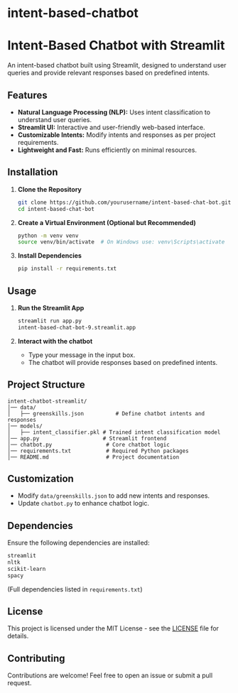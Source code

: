 # intent-based-chatbot
 # Intent-Based Chatbot with Streamlit

An intent-based chatbot built using Streamlit, designed to understand user queries and provide relevant responses based on predefined intents.

## Features

- **Natural Language Processing (NLP):** Uses intent classification to understand user queries.
- **Streamlit UI:** Interactive and user-friendly web-based interface.
- **Customizable Intents:** Modify intents and responses as per project requirements.
- **Lightweight and Fast:** Runs efficiently on minimal resources.

## Installation

1. **Clone the Repository**
   ```bash
   git clone https://github.com/yourusername/intent-based-chat-bot.git
   cd intent-based-chat-bot
   ```

2. **Create a Virtual Environment (Optional but Recommended)**
   ```bash
   python -m venv venv
   source venv/bin/activate  # On Windows use: venv\Scripts\activate
   ```

3. **Install Dependencies**
   ```bash
   pip install -r requirements.txt
   ```

## Usage

1. **Run the Streamlit App**
   ```bash
   streamlit run app.py
   intent-based-chat-bot-9.streamlit.app
   ```

2. **Interact with the chatbot**
   - Type your message in the input box.
   - The chatbot will provide responses based on predefined intents.

## Project Structure

```
intent-chatbot-streamlit/
│── data/
│   ├── greenskills.json          # Define chatbot intents and responses
│── models/
│   ├── intent_classifier.pkl # Trained intent classification model
│── app.py                    # Streamlit frontend
│── chatbot.py                 # Core chatbot logic
│── requirements.txt           # Required Python packages
│── README.md                  # Project documentation
```

## Customization

- Modify `data/greenskills.json` to add new intents and responses.
- Update `chatbot.py` to enhance chatbot logic.

## Dependencies

Ensure the following dependencies are installed:
```txt
streamlit
nltk
scikit-learn
spacy
```  
(Full dependencies listed in `requirements.txt`)

## License

This project is licensed under the MIT License - see the [LICENSE](3.89) file for details.

## Contributing

Contributions are welcome! Feel free to open an issue or submit a pull request.


